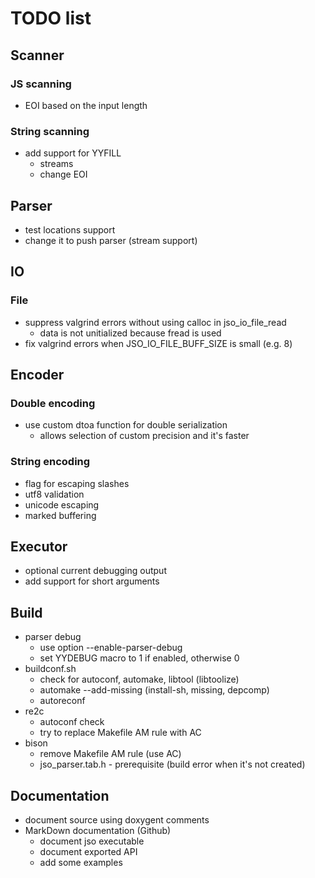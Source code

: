 # TODO list

## Scanner

### JS scanning
- EOI based on the input length

### String scanning
- add support for YYFILL
  - streams
  - change EOI

## Parser
- test locations support
- change it to push parser (stream support)

## IO

### File
- suppress valgrind errors without using calloc in jso_io_file_read
  - data is not unitialized because fread is used
- fix valgrind errors when JSO_IO_FILE_BUFF_SIZE is small (e.g. 8)

## Encoder

### Double encoding
- use custom dtoa function for double serialization
  - allows selection of custom precision and it's faster

### String encoding
- flag for escaping slashes
- utf8 validation
- unicode escaping
- marked buffering

## Executor
- optional current debugging output
- add support for short arguments

## Build
- parser debug
  - use option --enable-parser-debug
  - set YYDEBUG macro to 1 if enabled, otherwise 0
- buildconf.sh
  - check for autoconf, automake, libtool (libtoolize)
  - automake --add-missing (install-sh, missing, depcomp)
  - autoreconf
- re2c
  - autoconf check
  - try to replace Makefile AM rule with AC
- bison
  - remove Makefile AM rule (use AC)
  - jso_parser.tab.h - prerequisite (build error when it's not created)

## Documentation
- document source using doxygent comments
- MarkDown documentation (Github)
  - document jso executable
  - document exported API
  - add some examples
